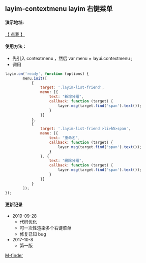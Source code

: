 layim-contextmenu layim 右键菜单
----
#### 演示地址: 
[【 点我 】](https://www.m-finder.com/im)


#### 使用方法：
* 先引入 contextmenu ，然后 var menu = layui.contextmenu ;
* 调用
```javascript
layim.on('ready', function (options) {
        menu.init([
			{
				target: '.layim-list-friend',
				menu: [{
					text: "新增分组",
					callback: function (target) {
						layer.msg(target.find('span').text());
					}
				}]
			},
			{
				target: '.layim-list-friend >li>h5>span',
				menu: [{
					text: "重命名",
					callback: function (target) {
						layer.msg(target.find('span').text());
					}
				}, {
					text: "删除分组",
					callback: function (target) {
						layer.msg(target.find('span').text());
					}
				}]
			}
		]);
});
```

#### 更新记录
* 2019-09-28
	* 代码优化
	* 可一次性渲染多个右键菜单
	* 修复已知 bug
* 2017-10-8
	* 第一版


[M-finder](https://www.m-finder.com)

